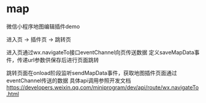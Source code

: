 # map
微信小程序地图编辑插件demo

进入页 -> 插件页 -> 跳转页

进入页通过wx.navigateTo接口eventChannel向页传送数据
定义saveMapData事件，传递url参数供保存后进行页面跳转


跳转页面在onload阶段监听sendMapData事件，获取地图插件页面通过eventChannel传送的数据
具体api调用参照开发文档 https://developers.weixin.qq.com/miniprogram/dev/api/route/wx.navigateTo.html